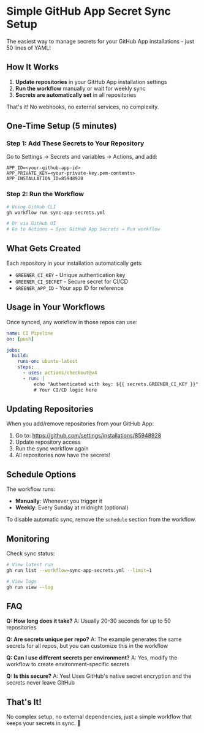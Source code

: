 # Simple GitHub App Secret Sync Setup

The easiest way to manage secrets for your GitHub App installations - just 50 lines of YAML!

## How It Works

1. **Update repositories** in your GitHub App installation settings
2. **Run the workflow** manually or wait for weekly sync
3. **Secrets are automatically set** in all repositories

That's it! No webhooks, no external services, no complexity.

## One-Time Setup (5 minutes)

### Step 1: Add These Secrets to Your Repository

Go to Settings → Secrets and variables → Actions, and add:

```
APP_ID=<your-github-app-id>
APP_PRIVATE_KEY=<your-private-key.pem-contents>
APP_INSTALLATION_ID=85948928
```

### Step 2: Run the Workflow

```bash
# Using GitHub CLI
gh workflow run sync-app-secrets.yml

# Or via GitHub UI
# Go to Actions → Sync GitHub App Secrets → Run workflow
```

## What Gets Created

Each repository in your installation automatically gets:

- `GREENER_CI_KEY` - Unique authentication key
- `GREENER_CI_SECRET` - Secure secret for CI/CD
- `GREENER_APP_ID` - Your app ID for reference

## Usage in Your Workflows

Once synced, any workflow in those repos can use:

```yaml
name: CI Pipeline
on: [push]

jobs:
  build:
    runs-on: ubuntu-latest
    steps:
      - uses: actions/checkout@v4
      - run: |
          echo "Authenticated with key: ${{ secrets.GREENER_CI_KEY }}"
          # Your CI/CD logic here
```

## Updating Repositories

When you add/remove repositories from your GitHub App:

1. Go to: https://github.com/settings/installations/85948928
2. Update repository access
3. Run the sync workflow again
4. All repositories now have the secrets!

## Schedule Options

The workflow runs:
- **Manually**: Whenever you trigger it
- **Weekly**: Every Sunday at midnight (optional)

To disable automatic sync, remove the `schedule` section from the workflow.

## Monitoring

Check sync status:
```bash
# View latest run
gh run list --workflow=sync-app-secrets.yml --limit=1

# View logs
gh run view --log
```

## FAQ

**Q: How long does it take?**
A: Usually 20-30 seconds for up to 50 repositories

**Q: Are secrets unique per repo?**
A: The example generates the same secrets for all repos, but you can customize this in the workflow

**Q: Can I use different secrets per environment?**
A: Yes, modify the workflow to create environment-specific secrets

**Q: Is this secure?**
A: Yes! Uses GitHub's native secret encryption and the secrets never leave GitHub

## That's It!

No complex setup, no external dependencies, just a simple workflow that keeps your secrets in sync. 🎉